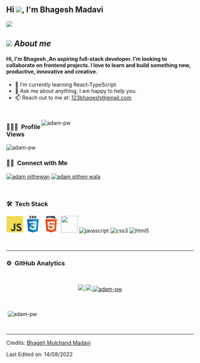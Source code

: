 ## Hi <img src="https://raw.githubusercontent.com/iampavangandhi/iampavangandhi/master/gifs/Hi.gif" width="30px">, I'm Bhagesh Madavi
<p>
  <a href="https://github.com/DenverCoder1/readme-typing-svg"><img src="https://readme-typing-svg.herokuapp.com?&font=IBM+Plex+Sans&color=abcdei&size=25&lines=Welcome+to+my+GitHub+Profile!;I'm+a+Full-Stack+Web+Developer;I'm+a+Software+Engineer" /></a>
</p>
<!-- ### A passionate Full-Stack Web Developer from India -->

<!--
**123bhagesh/123bhagesh** is a ✨ _special_ ✨ repository because its `README.md` (this file) appears on your GitHub profile.

Here are some ideas to get you started:

- 🔭 I’m currently working on ...
- 🌱 I’m currently learning React
- 👯 I’m looking to collaborate on ...
- 🤔 I’m looking for help with ...
- 💬 Ask me about ...
- 📫 How to reach me: ...
- 😄 Pronouns: ...
- ⚡ Fun fact: ...
-->
## <img src="https://media.giphy.com/media/ObNTw8Uzwy6KQ/giphy.gif" width="30px">&nbsp;***About me***

<h4>Hi, I'm Bhagesh ,An aspiring full-stack developer. I’m looking to collaborate on frontend projects. I love to learn and build something new, productive, innovative and creative.</h4>

- 🌱 I’m currently learning React-TypeScript
- 💬 Ask me about anything, I am happy to help you.
- 📫 Reach out to me at: 123bhagesh@gmail.com
<br>
<p><img align="right" width="410px" src="https://github.com/Adam-pw/Adam-pw/blob/main/animation_500_kxa883sd.gif" alt="adam-pw" /></p>

### 👨🏻‍💻 &nbsp;Profile Views

<p align="left"> <img width="150px" height="30px" src="https://komarev.com/ghpvc/?username=123bhagesh&label=Profile%20views&color=0e75b6&style=flat"
    alt="adam-pw" /> 
  </p>

### 🤝🏻 &nbsp;Connect with Me

<p align="left">
  <a href="https://www.linkedin.com/in/bhagesh-madavi-a3b730219/" target="blank"><img align="center"
      src="https://raw.githubusercontent.com/rahuldkjain/github-profile-readme-generator/master/src/images/icons/Social/linked-in-alt.svg"
      alt="adam pithewan" height="30" width="40" /></a>
  <a href="https://www.facebook.com/bhagesh.madavi" target="blank"><img align="center"
      src="https://raw.githubusercontent.com/rahuldkjain/github-profile-readme-generator/master/src/images/icons/Social/facebook.svg"
      alt="adam pithen wala" height="30" width="40" /></a>

</p>

<br>

### 🛠 &nbsp;Tech Stack
 <p >
 <img
      src="https://raw.githubusercontent.com/devicons/devicon/master/icons/javascript/javascript-original.svg"
      alt="javascript" width="45" height="45" />
 <img
      src="https://raw.githubusercontent.com/devicons/devicon/master/icons/css3/css3-original-wordmark.svg" alt="css3"
      width="45" height="45" />
 <img
      src="https://raw.githubusercontent.com/devicons/devicon/master/icons/html5/html5-original-wordmark.svg"
      alt="html5" width="45" height="45" />
 <img
      src="https://brandslogos.com/wp-content/uploads/thumbs/react-logo-vector-1.svg"
      width="45" height="45" />
  <img
      src="https://upload.wikimedia.org/wikipedia/commons/thumb/d/d9/Node.js_logo.svg/590px-Node.js_logo.svg.png"
      alt="javascript" width="45" height="45" />
 <img
      src="https://blog.telexarsoftware.com/wp-content/uploads/2019/11/logo-redux.png" alt="css3"
      width="45" height="45" />
 <img
      src="https://pbs.twimg.com/profile_images/1244925541448286208/rzylUjaf_400x400.jpg"
      alt="html5" width="45" height="45" />     

 </p>
 <br/>
 
 -----

### ⚙️ &nbsp;GitHub Analytics
​
<div align="center">

<a href="https://github.com/123bhagesh">

<img height="160em" src="https://github-readme-stats-eight-theta.vercel.app/api?username=123bhagesh&show_icons=true&theme=algolia&include_all_commits=true&count_private=true"/>

<img height="160em" src="https://github-readme-stats-eight-theta.vercel.app/api/top-langs/?username=123bhagesh&layout=compact&langs_count=5&theme=algolia"/>

<img align="center" height="170rem" src="https://github-readme-streak-stats.herokuapp.com/?user=123bhagesh&theme=dark&background=0d1117&date_format=M%20j%5B%2C%20Y%5D" alt="adam-pw" />
</a>
</div>
<br>
<br>

<p>&nbsp;<img align="center" src="https://github-readme-stats.vercel.app/api?username=123bhagesh&show_icons=true&locale=en&bg_color=0d1117&text_color=ffffff&repo=convoychat"
    alt="adam-pw" /></p>

<br>

-----
Credits: [Bhageh Mulchand Madavi](https://github.com/123bhagesh)

Last Edited on: 14/08/2022

